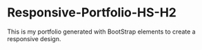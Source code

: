 # Responsive-Portfolio-HS-H2
This is my portfolio generated with BootStrap elements to create a responsive design.
